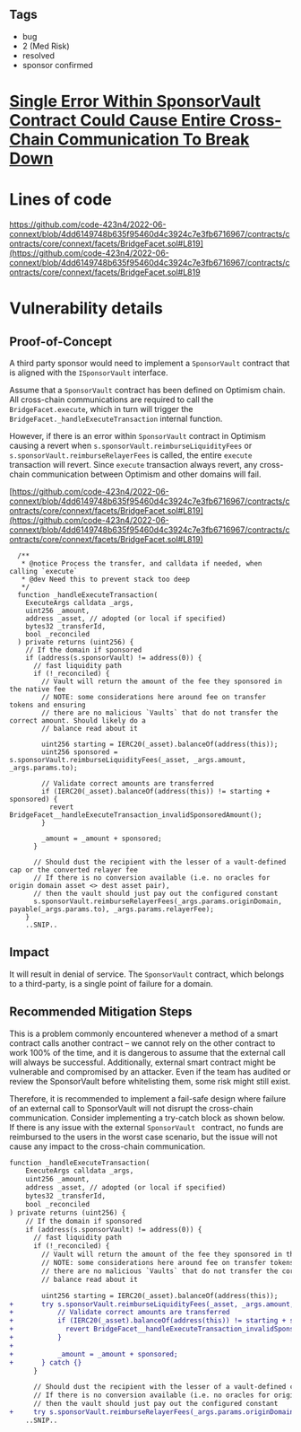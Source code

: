## Tags

- bug
- 2 (Med Risk)
- resolved
- sponsor confirmed

# [Single Error Within SponsorVault Contract Could Cause Entire Cross-Chain Communication To Break Down](https://github.com/code-423n4/2022-06-connext-findings/issues/146) 

# Lines of code

https://github.com/code-423n4/2022-06-connext/blob/4dd6149748b635f95460d4c3924c7e3fb6716967/contracts/contracts/core/connext/facets/BridgeFacet.sol#L819](https://github.com/code-423n4/2022-06-connext/blob/4dd6149748b635f95460d4c3924c7e3fb6716967/contracts/contracts/core/connext/facets/BridgeFacet.sol#L819


# Vulnerability details

## Proof-of-Concept

A third party sponsor would need to implement a `SponsorVault` contract that is aligned with the `ISponsorVault` interface.

Assume that a `SponsorVault` contract has been defined on Optimism chain. All cross-chain communications are required to call the `BridgeFacet.execute`, which in turn will trigger the `BridgeFacet._handleExecuteTransaction` internal function. 

However, if there is an error within `SponsorVault` contract in Optimism causing a revert when `s.sponsorVault.reimburseLiquidityFees` or `s.sponsorVault.reimburseRelayerFees` is called, the entire `execute` transaction will revert. Since `execute` transaction always revert, any cross-chain communication between Optimism and other domains will fail.

[https://github.com/code-423n4/2022-06-connext/blob/4dd6149748b635f95460d4c3924c7e3fb6716967/contracts/contracts/core/connext/facets/BridgeFacet.sol#L819](https://github.com/code-423n4/2022-06-connext/blob/4dd6149748b635f95460d4c3924c7e3fb6716967/contracts/contracts/core/connext/facets/BridgeFacet.sol#L819)

```solidity
  /**
   * @notice Process the transfer, and calldata if needed, when calling `execute`
   * @dev Need this to prevent stack too deep
   */
  function _handleExecuteTransaction(
    ExecuteArgs calldata _args,
    uint256 _amount,
    address _asset, // adopted (or local if specified)
    bytes32 _transferId,
    bool _reconciled
  ) private returns (uint256) {
    // If the domain if sponsored
    if (address(s.sponsorVault) != address(0)) {
      // fast liquidity path
      if (!_reconciled) {
        // Vault will return the amount of the fee they sponsored in the native fee
        // NOTE: some considerations here around fee on transfer tokens and ensuring
        // there are no malicious `Vaults` that do not transfer the correct amount. Should likely do a
        // balance read about it

        uint256 starting = IERC20(_asset).balanceOf(address(this));
        uint256 sponsored = s.sponsorVault.reimburseLiquidityFees(_asset, _args.amount, _args.params.to);

        // Validate correct amounts are transferred
        if (IERC20(_asset).balanceOf(address(this)) != starting + sponsored) {
          revert BridgeFacet__handleExecuteTransaction_invalidSponsoredAmount();
        }

        _amount = _amount + sponsored;
      }

      // Should dust the recipient with the lesser of a vault-defined cap or the converted relayer fee
      // If there is no conversion available (i.e. no oracles for origin domain asset <> dest asset pair),
      // then the vault should just pay out the configured constant
      s.sponsorVault.reimburseRelayerFees(_args.params.originDomain, payable(_args.params.to), _args.params.relayerFee);
    }
    ..SNIP..
```

## Impact

It will result in denial of service. The `SponsorVault` contract, which belongs to a third-party, is a single point of failure for a domain.

## Recommended Mitigation Steps

This is a problem commonly encountered whenever a method of a smart contract calls another contract – we cannot rely on the other contract to work 100% of the time, and it is dangerous to assume that the external call will always be successful. Additionally, external smart contract might be vulnerable and compromised by an attacker. Even if the team has audited or review the SponsorVault before whitelisting them, some risk might still exist.

Therefore, it is recommended to implement a fail-safe design where failure of an external call to SponsorVault will not disrupt the cross-chain communication. Consider implementing a try-catch block as shown below. If there is any issue with the external `SponsorVault ` contract, no funds are reimbursed to the users in the worst case scenario, but the issue will not cause any impact to the cross-chain communication.

```diff
function _handleExecuteTransaction(
	ExecuteArgs calldata _args,
	uint256 _amount,
	address _asset, // adopted (or local if specified)
	bytes32 _transferId,
	bool _reconciled
) private returns (uint256) {
	// If the domain if sponsored
	if (address(s.sponsorVault) != address(0)) {
	  // fast liquidity path
	  if (!_reconciled) {
		// Vault will return the amount of the fee they sponsored in the native fee
		// NOTE: some considerations here around fee on transfer tokens and ensuring
		// there are no malicious `Vaults` that do not transfer the correct amount. Should likely do a
		// balance read about it

		uint256 starting = IERC20(_asset).balanceOf(address(this));
+		try s.sponsorVault.reimburseLiquidityFees(_asset, _args.amount, _args.params.to) returns (uint256 sponsored) {
+			// Validate correct amounts are transferred
+			if (IERC20(_asset).balanceOf(address(this)) != starting + sponsored) {
+			  revert BridgeFacet__handleExecuteTransaction_invalidSponsoredAmount();
+			}
+
+			_amount = _amount + sponsored;
+		} catch {}
	  }

	  // Should dust the recipient with the lesser of a vault-defined cap or the converted relayer fee
	  // If there is no conversion available (i.e. no oracles for origin domain asset <> dest asset pair),
	  // then the vault should just pay out the configured constant
+	  try s.sponsorVault.reimburseRelayerFees(_args.params.originDomain, payable(_args.params.to), _args.params.relayerFee) {} catch {}
	..SNIP..
```

